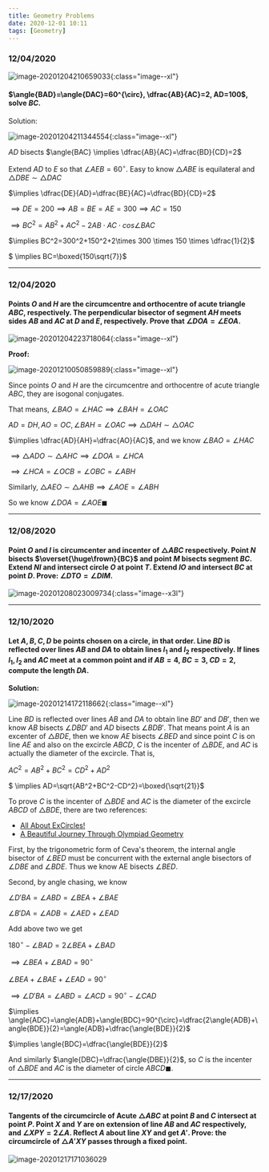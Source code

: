 ```yaml
---
title: Geometry Problems
date: 2020-12-01 10:11
tags: [Geometry]
---
```


### 12/04/2020

![image-20201204210659033](/assets/images/2020-12/image-20201204210659033.png){:class="image--xl"}

#### $\angle{BAD}=\angle{DAC}=60^{\circ}, \dfrac{AB}{AC}=2, AD=100$, solve $BC.$

Solution:

![image-20201204211344554](/assets/images/2020-12/image-20201204211344554.png){:class="image--xl"}

$AD$ bisects $\angle{BAC} \implies \dfrac{AB}{AC}=\dfrac{BD}{CD}=2$

Extend $AD$ to $E$ so that $\angle{AEB}=60^{\circ}$. Easy to know $\triangle{ABE}$ is equilateral and $\triangle{DBE} \sim \triangle{DAC}$

$\implies \dfrac{DE}{AD}=\dfrac{BE}{AC}=\dfrac{BD}{CD}=2$

$\implies DE=200 \implies AB=BE=AE=300 \implies AC=150$

$\implies BC^2=AB^2+AC^2-2AB \cdot AC \cdot cos\angle{BAC}$

$\implies BC^2=300^2+150^2+2\times 300 \times 150 \times \dfrac{1}{2}$

$ \implies BC=\boxed{150\sqrt{7}}$

---

### 12/04/2020

#### Points $O$ and $H$ are the circumcentre and orthocentre of acute triangle $ABC$, respectively. The perpendicular bisector of segment $AH$ meets sides $AB$ and $AC$ at $D$ and $E$, respectively. Prove that $\angle{DOA}=\angle{EOA}.$

![image-20201204223718064](/assets/images/2020-12/image-20201204223718064.png){:class="image--xl"}

**Proof:**

![image-20201210050859889](/assets/images/2020-12/image-20201210050859889.png){:class="image--xl"}

Since points $O$ and $H$ are the circumcentre and orthocentre of acute triangle $ABC$, they are isogonal conjugates.

That means, $\angle{BAO} = \angle{HAC} \implies \angle{BAH} = \angle{OAC}$

$AD=DH, AO=OC, \angle{BAH} = \angle{OAC} \implies \triangle{DAH} \sim \triangle{OAC}$

$\implies \dfrac{AD}{AH}=\dfrac{AO}{AC}$, and we know $\angle{BAO} = \angle{HAC}$

$\implies \triangle{ADO} \sim \triangle{AHC} \implies \angle{DOA}=\angle{HCA}$

$\implies \angle{HCA}=\angle{OCB}=\angle{OBC}=\angle{ABH}$

Similarly, $\triangle{AEO} \sim \triangle{AHB} \implies \angle{AOE}=\angle{ABH}$

So we know $\angle{DOA}=\angle{AOE} \blacksquare$

---

### 12/08/2020

#### Point $O$ and $I$ is circumcenter and incenter of $\triangle{ABC}$ respectively. Point $N$ bisects $\overset{\huge\frown}{BC}$ and point $M$ bisects segment $BC$. Extend $NI$ and intersect circle $O$ at point $T$. Extend $IO$ and intersect $BC$ at point $D$. Prove: $\angle{DTO}=\angle{DIM}.$

![image-20201208023009734](/assets/images/2020-12/image-20201208023009734.png){:class="image--x3l"}

---

### 12/10/2020

#### Let $A, B, C, D$ be points chosen on a circle, in that order. Line $BD$ is reflected over lines $AB$ and $DA$ to obtain lines $l_1$ and $l_2$ respectively. If lines $l_1, l_2$ and $AC$ meet at a common point and if $AB=4$, $BC=3$, $CD=2$, compute the length $DA.$



**Solution:**

![image-20201214172118662](/assets/images/2020-12/image-20201214172118662.png){:class="image--xl"}

Line $BD$ is reflected over lines $AB$ and $DA$ to obtain line $BD'$ and $DB'$, then we know $AB$ bisects $\angle{DBD'}$ and $AD$ bisects $\angle{BDB'}$. That means point $A$ is an excenter of $\triangle{BDE}$, then we know $AE$ bisects $\angle{BED}$ and since point $C$ is on line $AE$ and also on the excircle ${ABCD}$, $C$ is the incenter of $\triangle{BDE}$, and $AC$ is actually the diameter of the excircle. That is,

$AC^2=AB^2+BC^2=CD^2+AD^2$

$ \implies AD=\sqrt{AB^2+BC^2-CD^2}=\boxed{\sqrt{21}}$

To prove $C$ is the incenter of $\triangle{BDE}$ and $AC$ is the diameter of the excircle $ABCD$ of $\triangle{BDE}$, there are two references:

* [All About ExCircles!](https://www.awesomemath.org/wp-pdf-files/math-reflections/mr-2014-06/excircles.pdf)
* [A Beautiful Journey Through Olympiad Geometry](https://www.olympiadgeometry.com/the-book.html)

First, by the trigonometric form of Ceva's theorem, the internal angle bisector of $\angle{BED}$ must be concurrent with the external angle bisectors of $\angle{DBE}$ and $\angle{BDE}$. Thus we know AE bisects $\angle{BED}$.

Second, by angle chasing, we know

$\angle{D'BA}=\angle{ABD}=\angle{BEA}+\angle{BAE}$

$\angle{B'DA}=\angle{ADB}=\angle{AED}+\angle{EAD}$

Add above two we get

$180^{\circ}-\angle{BAD}=2\angle{BEA}+\angle{BAD}$

$\implies \angle{BEA}+\angle{BAD}=90^{\circ}$

$\angle{BEA}+\angle{BAE}+\angle{EAD}=90^{\circ}$

$\implies \angle{D'BA}=\angle{ABD}=\angle{ACD}=90^{\circ}-\angle{CAD}$

$\implies \angle{ADC}=\angle{ADB}+\angle{BDC}=90^{\circ}=\dfrac{2\angle{ADB}+\angle{BDE}}{2}=\angle{ADB}+\dfrac{\angle{BDE}}{2}$

$\implies \angle{BDC}=\dfrac{\angle{BDE}}{2}$

And similarly $\angle{DBC}=\dfrac{\angle{DBE}}{2}$, so $C$ is the incenter of $\triangle{BDE}$ and $AC$ is the diameter of circle $ABCD\blacksquare$.

---

### 12/17/2020

#### Tangents of the circumcircle of Acute $\triangle{ABC}$ at point $B$ and $C$ intersect at point $P$. Point $X$ and $Y$ are on extension of line $AB$ and $AC$ respectively, and $\angle{XPY}=2\angle{A}$. Reflect $A$ about line $XY$ and get $A'$. Prove: the circumcircle of $\triangle{A'XY}$ passes through a fixed point.

![image-20201217171036029](/assets/images/2020-12/image-20201217171036029.png)
